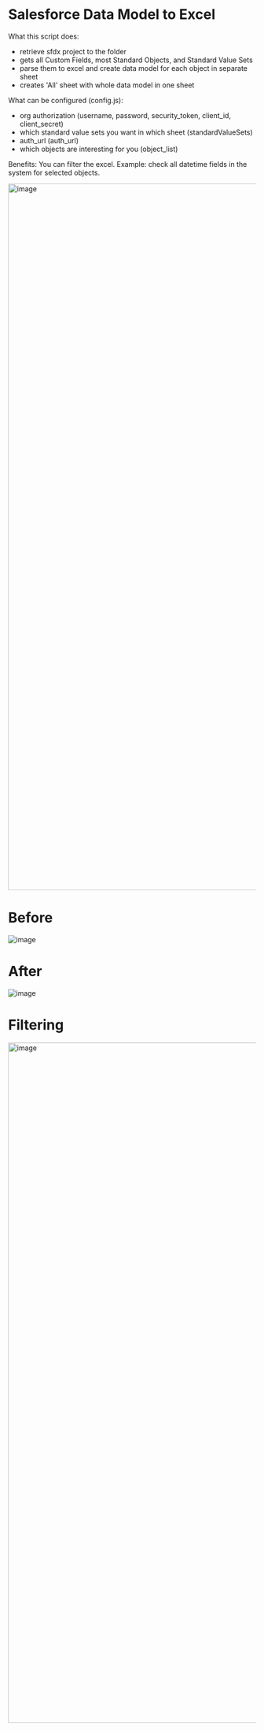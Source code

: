 # Salesforce Data Model to Excel

What this script does:

- retrieve sfdx project to the folder
- gets all Custom Fields, most Standard Objects, and Standard Value Sets
- parse them to excel and create data model for each object in separate sheet
- creates 'All' sheet with whole data model in one sheet

What can be configured (config.js):
- org authorization (username, password, security_token, client_id, client_secret)
- which standard value sets you want in which sheet (standardValueSets)
- auth_url (auth_url)
- which objects are interesting for you (object_list)

Benefits:
You can filter the excel.
Example: check all datetime fields in the system for selected objects.

<img width="1436" alt="image" src="https://github.com/Richard98PL/salesforce-data-model/assets/41301282/36760a23-2132-4c80-bef1-d84ce8431aea">

# Before
![image](https://github.com/Richard98PL/salesforce-data-model/assets/41301282/b49d8eab-4131-4c42-8d22-0a419db97a61)

# After
![image](https://github.com/Richard98PL/salesforce-data-model/assets/41301282/734d5a3b-50fe-44fa-b84e-58b59f9f53c6)

# Filtering
<img width="1383" alt="image" src="https://github.com/Richard98PL/salesforce-data-model/assets/41301282/2bf9392e-93d7-4746-9935-4d192da81170">
